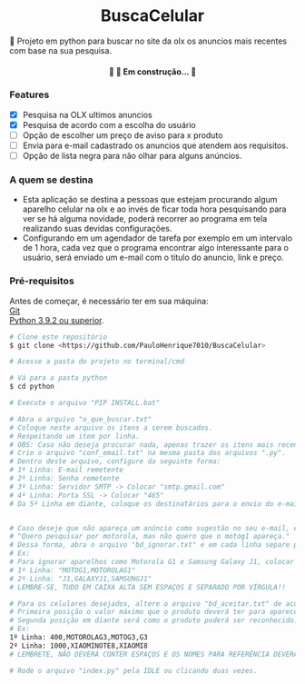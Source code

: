 <h1 align="center">BuscaCelular</h1>
🚀 Projeto em python para buscar no site da olx os anuncios mais recentes com base na sua pesquisa.

<h4 align="center"> 
	🚧  🚀 Em construção...  🚧
</h4>

### Features

- [x] Pesquisa na OLX ultimos anuncios
- [x] Pesquisa de acordo com a escolha do usuário
- [ ] Opção de escolher um preço de aviso para x produto
- [ ] Envia para e-mail cadastrado os anuncios que atendem aos requisitos.
- [ ] Opção de lista negra para não olhar para alguns anúncios.

### A quem se destina
 - Esta aplicação se destina a pessoas que estejam procurando algum aparelho celular na olx e ao invés de ficar toda hora pesquisando para ver se há alguma novidade, poderá recorrer ao programa em tela realizando suas devidas configurações.
 - Configurando em um agendador de tarefa por exemplo em um intervalo de 1 hora, cada vez que o programa encontrar algo interessante para o usuário, será enviado um e-mail com o titulo do anuncio, link e preço.

### Pré-requisitos

Antes de começar, é necessário ter em sua máquina:
<br>
[Git](https://git-scm.com)
<br>
[Python 3.9.2 ou superior](https://www.python.org/). 

```bash
# Clone este repositório
$ git clone <https://github.com/PauloHenrique7010/BuscaCelular>

# Acesse a pasta do projeto no terminal/cmd

# Vá para a pasta python
$ cd python

# Execute o arquivo "PIP INSTALL.bat"

# Abra o arquivo "o_que_buscar.txt" 
# Coloque neste arquivo os itens a serem buscados.
# Respeitando um item por linha.
# OBS: Caso não deseja procurar nada, apenas trazer os itens mais recentes da categoria.. deixar arquivo em branco.
# Crie o arquivo "conf_email.txt" na mesma pasta dos arquivos ".py".
# Dentro deste arquivo, configure da seguinte forma:
# 1º Linha: E-mail remetente
# 2º Linha: Senha remetente
# 3º Linha: Servidor SMTP -> Colocar "smtp.gmail.com"
# 4º Linha: Porta SSL -> Colocar "465"
# Da 5º Linha em diante, coloque os destinatários para o envio do e-mail. (um destinatário por linha!)


# Caso deseje que não apareça um anúncio como sugestão no seu e-mail, ex:
# "Quero pesquisar por motorola, mas não quero que o motog1 apareça."
# Dessa forma, abra o arquivo "bd_ignorar.txt" e em cada linha separe por virgula e sem espaço como o aparelho pode ser reconhecido.
# Ex:
# Para ignorar aparelhos como Motorola G1 e Samsung Galaxy J1, colocar
# 1º Linha: "MOTOG1,MOTOROLAG1" 
# 2º Linha: "J1,GALAXYJ1,SAMSUNGJ1"
# LEMBRE-SE, TUDO EM CAIXA ALTA SEM ESPAÇOS E SEPARADO POR VÍRGULA!!

# Para os celulares desejados, altere o arquivo "bd_aceitar.txt" de acordo com o padrão a seguir:
# Primeira posição o valor máximo que o produto deverá ter para aparecer
# Segunda posição em diante será como o produto poderá ser reconhecido.
# Ex:
1º Linha: 400,MOTOROLAG3,MOTOG3,G3
2º Linha: 1000,XIAOMINOTE8,XIAOMI8
# LEMBRETE, NÃO DEVERÁ CONTER ESPAÇOS E OS NOMES PARA REFERÊNCIA DEVERÃO ESTAR EM CAPS LOCK!

# Rode o arquivo "index.py" pela IDLE ou clicando duas vezes.
```
